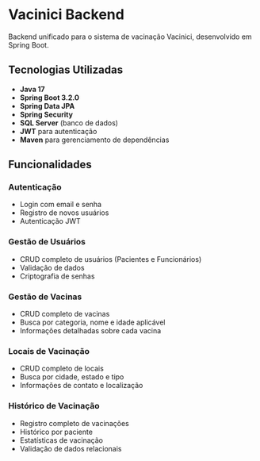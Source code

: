 # Vacinici Backend

Backend unificado para o sistema de vacinação Vacinici, desenvolvido em Spring Boot.

## Tecnologias Utilizadas

- **Java 17**
- **Spring Boot 3.2.0**
- **Spring Data JPA**
- **Spring Security**
- **SQL Server** (banco de dados)
- **JWT** para autenticação
- **Maven** para gerenciamento de dependências

## Funcionalidades

### Autenticação
- Login com email e senha
- Registro de novos usuários
- Autenticação JWT

### Gestão de Usuários
- CRUD completo de usuários (Pacientes e Funcionários)
- Validação de dados
- Criptografia de senhas

### Gestão de Vacinas
- CRUD completo de vacinas
- Busca por categoria, nome e idade aplicável
- Informações detalhadas sobre cada vacina

### Locais de Vacinação
- CRUD completo de locais
- Busca por cidade, estado e tipo
- Informações de contato e localização

### Histórico de Vacinação
- Registro completo de vacinações
- Histórico por paciente
- Estatísticas de vacinação
- Validação de dados relacionais